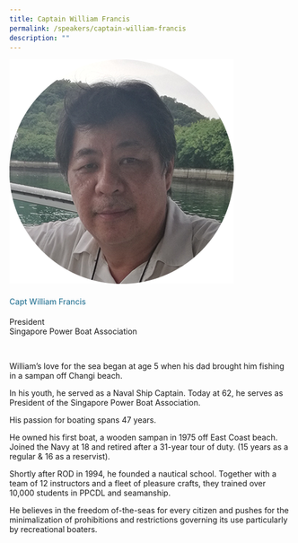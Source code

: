 ```yaml
---
title: Captain William Francis
permalink: /speakers/captain-william-francis
description: ""
---
```

<div class="row">
            <div class="col is-3">
              <img src="/images/Speakers/William%20Francis.png">
            </div>
            <div class="col is-9 speaker-details">
              <h4>Capt William Francis</h4>
<p>President<br>
Singapore Power Boat Association</p><br>
<p>William’s love for the sea began at age 5 when his dad brought him fishing in a sampan off Changi beach.</p>
<p>In his youth, he served as a Naval Ship Captain. Today at 62, he serves as President of the Singapore Power Boat Association.</p>
<p>His passion for boating spans 47 years.</p>
<p>He owned his first boat, a wooden sampan in 1975 off East Coast beach. Joined the Navy at 18 and retired after a 31-year tour of duty. (15 years as a regular &amp; 16 as a reservist).</p>
<p>Shortly after ROD in 1994, he founded a nautical school. Together with a team of 12 instructors and a fleet of pleasure crafts, they trained over 10,000 students in PPCDL and seamanship.</p>
<p>He believes in the freedom of-the-seas for every citizen and pushes for the minimalization of prohibitions and restrictions governing its use particularly by recreational boaters.</p>
            </div>
          </div> 
					
<style type="text/css"> 
    .is-left{
      text-align: left;
    }
    h4{
      font-weight: 500; 
      color: #337B9A !important;
    }
     .speaker-details p { text-align: justified; }
  </style>
